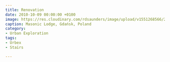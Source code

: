 ```yaml
---
title: Renovation
date: 2010-10-09 00:00:00 +0100
image: https://res.cloudinary.com/rdsaunders/image/upload/v1551268566/2010-10-09-renovation.jpg
caption: Masonic Lodge, Gdańsk, Poland
category:
- Urban Exploration
tags:
- Urbex
- Stairs

---
```

